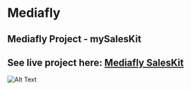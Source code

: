 # Mediafly
## Mediafly Project - mySalesKit
## See live project here: [Mediafly SalesKit](mediafly-project.surge.sh)
![Alt Text](https://i.imgur.com/xfRHuap.png)
